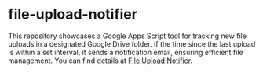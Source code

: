# file-upload-notifier
This repository showcases a Google Apps Script tool for tracking new file uploads in a designated Google Drive folder. If the time since the last upload is within a set interval, it sends a notification email, ensuring efficient file management. You can find details at [File Upload Notifier](https://tsato21.github.io/gas-tools/each-tool/file-upload-notifier).